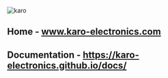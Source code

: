 ![karo](https://user-images.githubusercontent.com/47242700/178965468-a960a9ac-7827-4f5d-9df2-94b10a8e7c34.png)

## Home - www.karo-electronics.com ##
## Documentation - https://karo-electronics.github.io/docs/ ##
